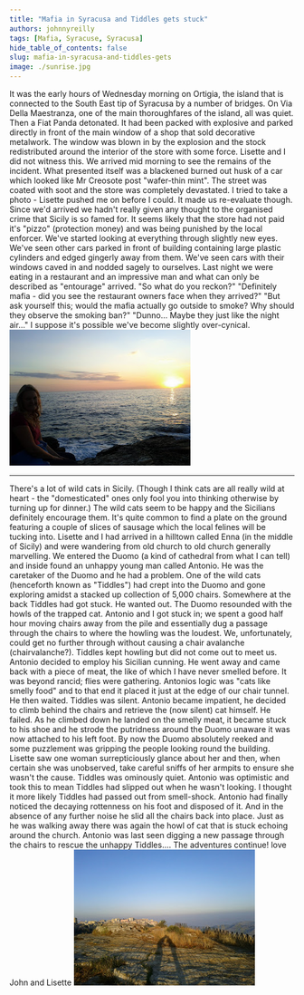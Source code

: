 ```yaml
---
title: "Mafia in Syracusa and Tiddles gets stuck"
authors: johnnyreilly
tags: [Mafia, Syracuse, Syracusa]
hide_table_of_contents: false
slug: mafia-in-syracusa-and-tiddles-gets
image: ./sunrise.jpg
---
```

It was the early hours of Wednesday morning on Ortigia, the island that is connected to the South East tip of Syracusa by a number of bridges. On Via Della Maestranza, one of the main thoroughfares of the island, all was quiet. Then a Fiat Panda detonated. It had been packed with explosive and parked directly in front of the main window of a shop that sold decorative metalwork. The window was blown in by the explosion and the stock redistributed around the interior of the store with some force. Lisette and I did not witness this. We arrived mid morning to see the remains of the incident. What presented itself was a blackened burned out husk of a car which looked like Mr Creosote post "wafer-thin mint". The street was coated with soot and the store was completely devastated. I tried to take a photo - Lisette pushed me on before I could. It made us re-evaluate though. Since we'd arrived we hadn't really given any thought to the organised crime that Sicily is so famed for. It seems likely that the store had not paid it's "pizzo" (protection money) and was being punished by the local enforcer. We've started looking at everything through slightly new eyes. We've seen other cars parked in front of building containing large plastic cylinders and edged gingerly away from them. We've seen cars with their windows caved in and nodded sagely to ourselves. Last night we were eating in a restaurant and an impressive man and what can only be described as "entourage" arrived. "So what do you reckon?" "Definitely mafia - did you see the restaurant owners face when they arrived?" "But ask yourself this; would the mafia actually go outside to smoke? Why should they observe the smoking ban?" "Dunno... Maybe they just like the night air..." I suppose it's possible we've become slightly over-cynical. ![](sunrise.jpg)

---

There's a lot of wild cats in Sicily. (Though I think cats are all really wild at heart - the "domesticated" ones only fool you into thinking otherwise by turning up for dinner.) The wild cats seem to be happy and the Sicilians definitely encourage them. It's quite common to find a plate on the ground featuring a couple of slices of sausage which the local felines will be tucking into. Lisette and I had arrived in a hilltown called Enna (in the middle of Sicily) and were wandering from old church to old church generally marvelling. We entered the Duomo (a kind of cathedral from what I can tell) and inside found an unhappy young man called Antonio. He was the caretaker of the Duomo and he had a problem. One of the wild cats (henceforth known as "Tiddles") had crept into the Duomo and gone exploring amidst a stacked up collection of 5,000 chairs. Somewhere at the back Tiddles had got stuck. He wanted out. The Duomo resounded with the howls of the trapped cat. Antonio and I got stuck in; we spent a good half hour moving chairs away from the pile and essentially dug a passage through the chairs to where the howling was the loudest. We, unfortunately, could get no further through without causing a chair avalanche (chairvalanche?). Tiddles kept howling but did not come out to meet us. Antonio decided to employ his Sicilian cunning. He went away and came back with a piece of meat, the like of which I have never smelled before. It was beyond rancid; flies were gathering. Antonios logic was "cats like smelly food" and to that end it placed it just at the edge of our chair tunnel. He then waited. Tiddles was silent. Antonio became impatient, he decided to climb behind the chairs and retrieve the (now silent) cat himself. He failed. As he climbed down he landed on the smelly meat, it became stuck to his shoe and he strode the putridness around the Duomo unaware it was now attached to his left foot. By now the Duomo absolutely reeked and some puzzlement was gripping the people looking round the building. Lisette saw one woman surrepticiously glance about her and then, when certain she was unobserved, take careful sniffs of her armpits to ensure she wasn't the cause. Tiddles was ominously quiet. Antonio was optimistic and took this to mean Tiddles had slipped out when he wasn't looking. I thought it more likely Tiddles had passed out from smell-shock. Antonio had finally noticed the decaying rottenness on his foot and disposed of it. And in the absence of any further noise he slid all the chairs back into place. Just as he was walking away there was again the howl of cat that is stuck echoing around the church. Antonio was last seen digging a new passage through the chairs to rescue the unhappy Tiddles.... The adventures continue! love John and Lisette ![](romanticshadows.jpg)


